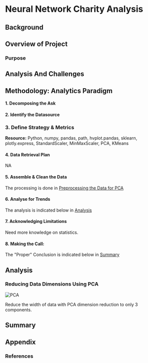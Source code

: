 # Neural Network Charity Analysis

## Background


## Overview of Project

### Purpose


## Analysis And Challenges

## Methodology: Analytics Paradigm

#### 1. Decomposing the Ask


#### 2. Identify the Datasource


### 3. Define Strategy & Metrics
**Resource:** Python, numpy, pandas, path, hvplot.pandas, sklearn, plotly.express, StandardScaler, MinMaxScaler, PCA, KMeans

#### 4. Data Retrieval Plan
NA

#### 5. Assemble & Clean the Data
The processing is done in [Preprocessing the Data for PCA](#preprocessing-the-data-for-pca)

#### 6. Analyse for Trends

The analysis is indicated below in [Analysis](#analysis)

#### 7. Acknowledging Limitations
Need more knowledge on statistics.

#### 8. Making the Call:
The "Proper" Conclusion is indicated below in [Summary](#summary)

## Analysis

### Reducing Data Dimensions Using PCA

![PCA](resources/PCA_dimension_reduction.png)

Reduce the width of data with PCA dimension reduction to only 3 components.



## Summary


## Appendix




### References
